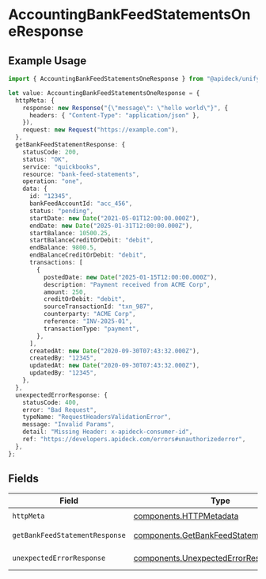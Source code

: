 # AccountingBankFeedStatementsOneResponse

## Example Usage

```typescript
import { AccountingBankFeedStatementsOneResponse } from "@apideck/unify/models/operations";

let value: AccountingBankFeedStatementsOneResponse = {
  httpMeta: {
    response: new Response("{\"message\": \"hello world\"}", {
      headers: { "Content-Type": "application/json" },
    }),
    request: new Request("https://example.com"),
  },
  getBankFeedStatementResponse: {
    statusCode: 200,
    status: "OK",
    service: "quickbooks",
    resource: "bank-feed-statements",
    operation: "one",
    data: {
      id: "12345",
      bankFeedAccountId: "acc_456",
      status: "pending",
      startDate: new Date("2021-05-01T12:00:00.000Z"),
      endDate: new Date("2025-01-31T12:00:00.000Z"),
      startBalance: 10500.25,
      startBalanceCreditOrDebit: "debit",
      endBalance: 9800.5,
      endBalanceCreditOrDebit: "debit",
      transactions: [
        {
          postedDate: new Date("2025-01-15T12:00:00.000Z"),
          description: "Payment received from ACME Corp",
          amount: 250,
          creditOrDebit: "debit",
          sourceTransactionId: "txn_987",
          counterparty: "ACME Corp",
          reference: "INV-2025-01",
          transactionType: "payment",
        },
      ],
      createdAt: new Date("2020-09-30T07:43:32.000Z"),
      createdBy: "12345",
      updatedAt: new Date("2020-09-30T07:43:32.000Z"),
      updatedBy: "12345",
    },
  },
  unexpectedErrorResponse: {
    statusCode: 400,
    error: "Bad Request",
    typeName: "RequestHeadersValidationError",
    message: "Invalid Params",
    detail: "Missing Header: x-apideck-consumer-id",
    ref: "https://developers.apideck.com/errors#unauthorizederror",
  },
};
```

## Fields

| Field                                                                                              | Type                                                                                               | Required                                                                                           | Description                                                                                        |
| -------------------------------------------------------------------------------------------------- | -------------------------------------------------------------------------------------------------- | -------------------------------------------------------------------------------------------------- | -------------------------------------------------------------------------------------------------- |
| `httpMeta`                                                                                         | [components.HTTPMetadata](../../models/components/httpmetadata.md)                                 | :heavy_check_mark:                                                                                 | N/A                                                                                                |
| `getBankFeedStatementResponse`                                                                     | [components.GetBankFeedStatementResponse](../../models/components/getbankfeedstatementresponse.md) | :heavy_minus_sign:                                                                                 | Bank Feed Statements                                                                               |
| `unexpectedErrorResponse`                                                                          | [components.UnexpectedErrorResponse](../../models/components/unexpectederrorresponse.md)           | :heavy_minus_sign:                                                                                 | Unexpected error                                                                                   |